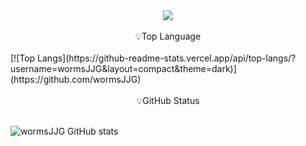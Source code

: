 <div align="center">
  <img src="https://img.shields.io/badge/Tech Stack-000000?style=for-the-badge&logo=Apple&logoColor=white"/>
</div>
<br>
<div align="center">
   💡Top Language
</div>
<br>
  [![Top Langs](https://github-readme-stats.vercel.app/api/top-langs/?username=wormsJJG&layout=compact&theme=dark)](https://github.com/wormsJJG)
<br>
<br>
<div align="center">
   💡GitHub Status
</div>
<br>
                                                                                                              
![wormsJJG GitHub stats](https://github-readme-stats.vercel.app/api?username=wormsJJG&show_icons=true&theme=dark)
<br>
</div>
